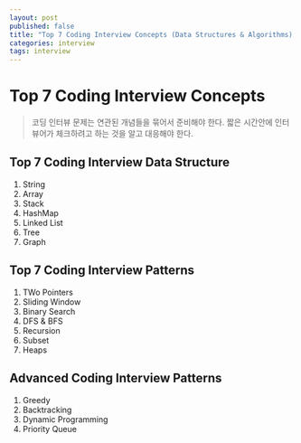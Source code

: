 ```yaml
---
layout: post
published: false
title: "Top 7 Coding Interview Concepts (Data Structures & Algorithms) - Intermedium"
categories: interview
tags: interview 
---
```


# Top 7 Coding Interview Concepts
> 코딩 인터뷰 문제는 연관된 개념들을 묶어서 준비해야 한다.
> 짧은 시간안에 인터뷰어가 체크하려고 하는 것을 알고 대응해야 한다.

## Top 7 Coding Interview Data Structure

1. String
2. Array
3. Stack
4. HashMap
5. Linked List
6. Tree
7. Graph

## Top 7 Coding Interview Patterns

1. TWo Pointers
2. Sliding Window
3. Binary Search
4. DFS & BFS
5. Recursion
6. Subset
7. Heaps

## Advanced Coding Interview Patterns
1. Greedy
2. Backtracking
3. Dynamic Programming
4. Priority Queue